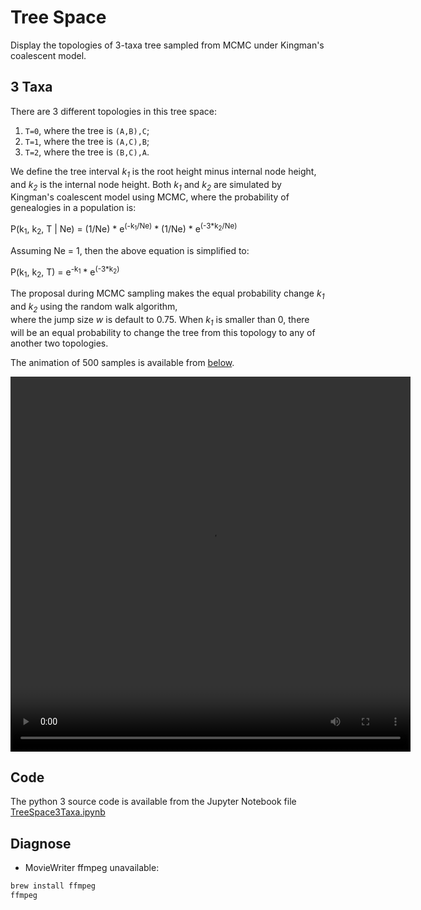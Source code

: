 # Tree Space

Display the topologies of 3-taxa tree sampled from MCMC 
under Kingman's coalescent model.

## 3 Taxa

There are 3 different topologies in this tree space:
1. `T=0`, where the tree is `(A,B),C`; 
2. `T=1`, where the tree is `(A,C),B`; 
3. `T=2`, where the tree is `(B,C),A`. 

We define the tree interval _k<sub>1</sub>_ is the root height minus
internal node height, and _k<sub>2</sub>_ is the internal node height.
Both _k<sub>1</sub>_ and _k<sub>2</sub>_ are simulated by Kingman's coalescent 
model using MCMC, where the probability of genealogies in a population is:

P(k<sub>1</sub>, k<sub>2</sub>, T | Ne) = 
(1/Ne) * e<sup>(-k<sub>1</sub>/Ne)</sup> * (1/Ne) * e<sup>(-3*k<sub>2</sub>/Ne)</sup> 

Assuming Ne = 1, then the above equation is simplified to:

P(k<sub>1</sub>, k<sub>2</sub>, T) = e<sup>-k<sub>1</sub></sup> * e<sup>(-3*k<sub>2</sub>)</sup>

The proposal during MCMC sampling makes the equal probability change _k<sub>1</sub>_ and _k<sub>2</sub>_ using the random walk algorithm,   
where the jump size _w_ is default to 0.75.
When _k<sub>1</sub>_ is smaller than 0, there will be an equal probability 
to change the tree from this topology to any of another two topologies.

The animation of 500 samples is available from 
[below](https://walterxie.github.io/TreeSpace/#taxa3).

<video id="taxa3" src="note/TreeSpace3Taxa.mp4" width="640" height="600" controls preload>
  <source src="note/TreeSpace3Taxa.mp4" type="video/mp4">
</video>

## Code

The python 3 source code is available from the Jupyter Notebook file 
[TreeSpace3Taxa.ipynb](note/TreeSpace3Taxa.ipynb)

## Diagnose

* MovieWriter ffmpeg unavailable:

```bash
brew install ffmpeg
ffmpeg
```

